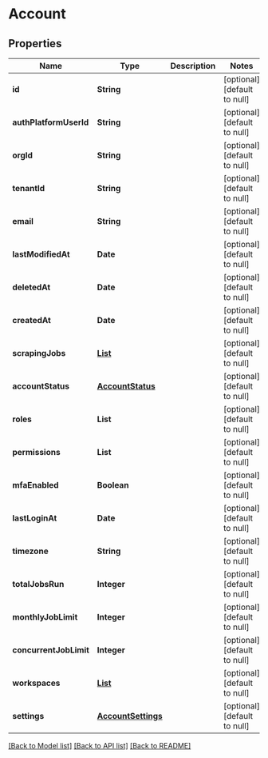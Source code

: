 # Account
## Properties

| Name | Type | Description | Notes |
|------------ | ------------- | ------------- | -------------|
| **id** | **String** |  | [optional] [default to null] |
| **authPlatformUserId** | **String** |  | [optional] [default to null] |
| **orgId** | **String** |  | [optional] [default to null] |
| **tenantId** | **String** |  | [optional] [default to null] |
| **email** | **String** |  | [optional] [default to null] |
| **lastModifiedAt** | **Date** |  | [optional] [default to null] |
| **deletedAt** | **Date** |  | [optional] [default to null] |
| **createdAt** | **Date** |  | [optional] [default to null] |
| **scrapingJobs** | [**List**](ScrapingJob.md) |  | [optional] [default to null] |
| **accountStatus** | [**AccountStatus**](AccountStatus.md) |  | [optional] [default to null] |
| **roles** | **List** |  | [optional] [default to null] |
| **permissions** | **List** |  | [optional] [default to null] |
| **mfaEnabled** | **Boolean** |  | [optional] [default to null] |
| **lastLoginAt** | **Date** |  | [optional] [default to null] |
| **timezone** | **String** |  | [optional] [default to null] |
| **totalJobsRun** | **Integer** |  | [optional] [default to null] |
| **monthlyJobLimit** | **Integer** |  | [optional] [default to null] |
| **concurrentJobLimit** | **Integer** |  | [optional] [default to null] |
| **workspaces** | [**List**](Workspace.md) |  | [optional] [default to null] |
| **settings** | [**AccountSettings**](AccountSettings.md) |  | [optional] [default to null] |

[[Back to Model list]](../README.md#documentation-for-models) [[Back to API list]](../README.md#documentation-for-api-endpoints) [[Back to README]](../README.md)

